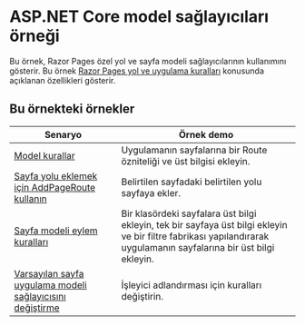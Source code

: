 # <a name="aspnet-core-model-providers-sample"></a>ASP.NET Core model sağlayıcıları örneği

Bu örnek, Razor Pages özel yol ve sayfa modeli sağlayıcılarının kullanımını gösterir. Bu örnek [Razor Pages yol ve uygulama kuralları](https://docs.microsoft.com/aspnet/core/razor-pages/razor-pages-convention-features) konusunda açıklanan özellikleri gösterir.

## <a name="examples-in-this-sample"></a>Bu örnekteki örnekler

| Senaryo | Örnek demo |
| -------- | ----------- |
| [Model kurallar](https://docs.microsoft.com/aspnet/core/razor-pages/razor-pages-conventions#model-conventions) | Uygulamanın sayfalarına bir Route özniteliği ve üst bilgisi ekleyin. |
| [Sayfa yolu eklemek için AddPageRoute kullanın](https://docs.microsoft.com/aspnet/core/razor-pages/razor-pages-conventions#configure-a-page-route) | Belirtilen sayfadaki belirtilen yolu sayfaya ekler. |
| [Sayfa modeli eylem kuralları](https://docs.microsoft.com/aspnet/core/razor-pages/razor-pages-conventions#page-model-action-conventions) | Bir klasördeki sayfalara üst bilgi ekleyin, tek bir sayfaya üst bilgi ekleyin ve bir filtre fabrikası yapılandırarak uygulamanın sayfalarına bir üst bilgi ekleyin. |
| [Varsayılan sayfa uygulama modeli sağlayıcısını değiştirme](https://docs.microsoft.com/aspnet/core/razor-pages/razor-pages-conventions#replace-the-default-page-app-model-provider) | İşleyici adlandırması için kuralları değiştirin. |
